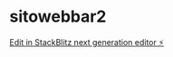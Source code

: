 # sitowebbar2

[Edit in StackBlitz next generation editor ⚡️](https://stackblitz.com/~/github.com/simocupe/sitowebbar2)